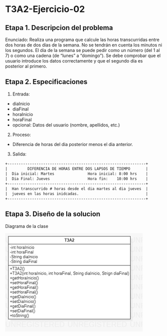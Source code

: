 # T3A2-Ejercicio-02

## Etapa 1. Descripcion del problema
Enunciado: Realiza una programa que calcule las horas transcurridas entre dos horas de dos días de la semana. No se tendrán en cuenta los minutos ni los segundos. El día de la semana se puede pedir como un número (del 1 al 7) o como una cadena (de “lunes” a “domingo”). Se debe comprobar que el usuario introduce los datos correctamente y que el segundo día es posterior al primero.

## Etapa 2. Especificaciones 
1. Entrada:
 -  diaInicio
 - diaFinal
 - horaInicio
 - horaFinal
 - opcional: Datos del usuario (nombre, apellidos, etc.)
 2. Proceso:
 - Diferencia de horas del dia posterior menos el dia anterior.
 3. Salida:
 ~~~
 +--------------------------------------------------------------+
 |         DIFERENCIA DE HORAS ENTRE DOS LAPSOS DE TIEMPO       |
 |  Dia inicial: Martes               Hora inicial: 8:00 hrs    |
 |  Dia Final: Jueves                 Hora fin:    10:00 hrs    |
 +--------------------------------------------------------------+
 |  Han transcurrido # horas desde el dia martes al dia jueves  |
 |  jueves en las horas inidcadas.                              |
 +--------------------------------------------------------------+
 ~~~
 
## Etapa 3. Diseño de la solucion
Diagrama de la clase

![](https://github.com/Jesus-David-Hernandez-Garcia/T3A2-Ejercicio-02/blob/main/T3A2.jpeg)
